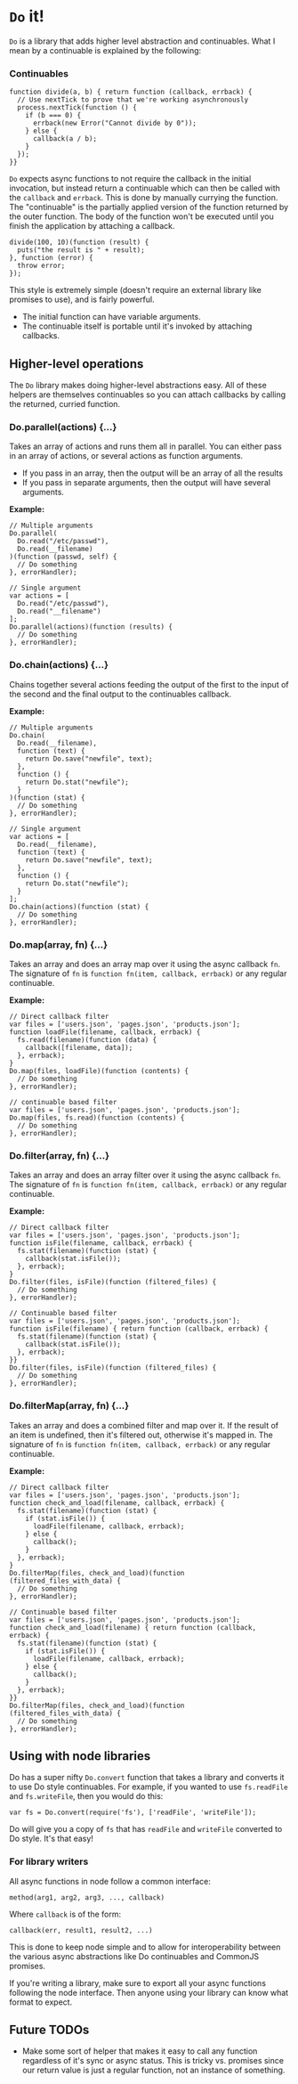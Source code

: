 # `Do` it!

`Do` is a library that adds higher level abstraction and continuables.  What I mean by a continuable is explained by the following:

### Continuables

    function divide(a, b) { return function (callback, errback) {
      // Use nextTick to prove that we're working asynchronously
      process.nextTick(function () {
        if (b === 0) {
          errback(new Error("Cannot divide by 0"));
        } else {
          callback(a / b);
        }
      });
    }}

`Do` expects async functions to not require the callback in the initial invocation, but instead return a continuable which can then be called with the `callback` and `errback`.  This is done by manually currying the function. The "continuable" is the partially applied version of the function returned by the outer function.  The body of the function won't be executed until you finish the application by attaching a callback.

    divide(100, 10)(function (result) {
      puts("the result is " + result);
    }, function (error) {
      throw error;
    });

This style is extremely simple (doesn't require an external library like promises to use), and is fairly powerful.

 - The initial function can have variable arguments.
 - The continuable itself is portable until it's invoked by attaching callbacks.

## Higher-level operations

The `Do` library makes doing higher-level abstractions easy.  All of these helpers are themselves continuables so you can attach callbacks by calling the returned, curried function.

### Do.parallel(actions) {...}

Takes an array of actions and runs them all in parallel. You can either pass in an array of actions, or several actions as function arguments.

 - If you pass in an array, then the output will be an array of all the results
 - If you pass in separate arguments, then the output will have several arguments.
 
**Example:**

    // Multiple arguments
    Do.parallel(
      Do.read("/etc/passwd"),
      Do.read(__filename)
    )(function (passwd, self) {
      // Do something
    }, errorHandler);

    // Single argument
    var actions = [
      Do.read("/etc/passwd"),
      Do.read("__filename")
    ];
    Do.parallel(actions)(function (results) {
      // Do something
    }, errorHandler);
 
### Do.chain(actions) {...}

Chains together several actions feeding the output of the first to the input of the second and the final output to the continuables callback.

**Example:**

    // Multiple arguments
    Do.chain(
      Do.read(__filename),
      function (text) { 
        return Do.save("newfile", text);
      },
      function () {
        return Do.stat("newfile");
      }
    )(function (stat) {
      // Do something
    }, errorHandler);

    // Single argument
    var actions = [
      Do.read(__filename),
      function (text) { 
        return Do.save("newfile", text);
      },
      function () {
        return Do.stat("newfile");
      }
    ];
    Do.chain(actions)(function (stat) {
      // Do something
    }, errorHandler);

### Do.map(array, fn) {...}

Takes an array and does an array map over it using the async callback `fn`. The signature of `fn` is `function fn(item, callback, errback)` or any regular continuable.

**Example:**

    // Direct callback filter
    var files = ['users.json', 'pages.json', 'products.json'];
    function loadFile(filename, callback, errback) {
      fs.read(filename)(function (data) {
        callback([filename, data]);
      }, errback);
    }
    Do.map(files, loadFile)(function (contents) {
      // Do something
    }, errorHandler);
    
    // continuable based filter
    var files = ['users.json', 'pages.json', 'products.json'];
    Do.map(files, fs.read)(function (contents) {
      // Do something
    }, errorHandler);

### Do.filter(array, fn) {...}

Takes an array and does an array filter over it using the async callback `fn`. The signature of `fn` is `function fn(item, callback, errback)` or any regular continuable.

**Example:**

    // Direct callback filter
    var files = ['users.json', 'pages.json', 'products.json'];
    function isFile(filename, callback, errback) {
      fs.stat(filename)(function (stat) {
        callback(stat.isFile());
      }, errback);
    }
    Do.filter(files, isFile)(function (filtered_files) {
      // Do something
    }, errorHandler);

    // Continuable based filter
    var files = ['users.json', 'pages.json', 'products.json'];
    function isFile(filename) { return function (callback, errback) {
      fs.stat(filename)(function (stat) {
        callback(stat.isFile());
      }, errback);
    }}
    Do.filter(files, isFile)(function (filtered_files) {
      // Do something
    }, errorHandler);

### Do.filterMap(array, fn) {...}

Takes an array and does a combined filter and map over it.  If the result
of an item is undefined, then it's filtered out, otherwise it's mapped in.
The signature of `fn` is `function fn(item, callback, errback)` or any regular continuable.

**Example:**

    // Direct callback filter
    var files = ['users.json', 'pages.json', 'products.json'];
    function check_and_load(filename, callback, errback) {
      fs.stat(filename)(function (stat) {
        if (stat.isFile()) {
          loadFile(filename, callback, errback);
        } else {
          callback();
        }
      }, errback);
    }
    Do.filterMap(files, check_and_load)(function (filtered_files_with_data) {
      // Do something
    }, errorHandler);

    // Continuable based filter
    var files = ['users.json', 'pages.json', 'products.json'];
    function check_and_load(filename) { return function (callback, errback) {
      fs.stat(filename)(function (stat) {
        if (stat.isFile()) {
          loadFile(filename, callback, errback);
        } else {
          callback();
        }
      }, errback);
    }}
    Do.filterMap(files, check_and_load)(function (filtered_files_with_data) {
      // Do something
    }, errorHandler);

## Using with node libraries

Do has a super nifty `Do.convert` function that takes a library and converts it to use Do style continuables.  For example, if you wanted to use `fs.readFile` and `fs.writeFile`, then you would do this:

    var fs = Do.convert(require('fs'), ['readFile', 'writeFile']);

Do will give you a copy of `fs` that has `readFile` and `writeFile` converted to Do style.  It's that easy!

### For library writers

All async functions in node follow a common interface:

    method(arg1, arg2, arg3, ..., callback)

Where `callback` is of the form:

    callback(err, result1, result2, ...)

This is done to keep node simple and to allow for interoperability between the various async abstractions like Do continuables and CommonJS promises.

If you're writing a library, make sure to export all your async functions following the node interface.  Then anyone using your library can know what format to expect.

## Future TODOs

 - Make some sort of helper that makes it easy to call any function regardless of it's sync or async status.  This is tricky vs. promises since our return value is just a regular function, not an instance of something.
